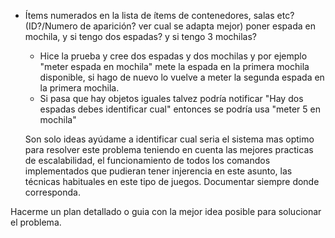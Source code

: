 * Ítems numerados en la lista de ítems de contenedores, salas etc? (ID?/Numero de aparición? ver cual se adapta mejor) poner espada en mochila, y si tengo dos espadas? y si tengo 3 mochilas?
	- Hice la prueba y cree dos espadas y dos mochilas y por ejemplo "meter espada en mochila" mete la espada en la primera mochila disponible, si hago de nuevo lo vuelve a meter la segunda espada en la primera mochila.
	- Si pasa que hay objetos iguales talvez podría notificar "Hay dos espadas debes identificar cual" entonces se podría usa "meter 5 en mochila"

	Son solo ideas ayúdame a identificar cual seria el sistema mas optimo para resolver este problema teniendo en cuenta las mejores practicas de escalabilidad, el funcionamiento de todos los comandos implementados que pudieran tener injerencia en este asunto, las técnicas habituales en este tipo de juegos.
	Documentar siempre donde corresponda.

Hacerme un plan detallado o guia con la mejor idea posible para solucionar el problema.
